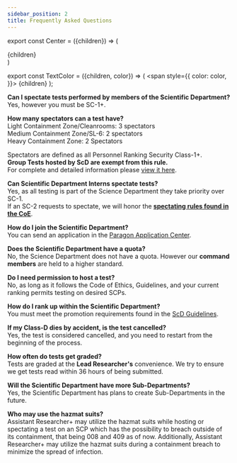 ```yaml
---
sidebar_position: 2
title: Frequently Asked Questions
---
```

export const Center = ({children}) => (
   <div
      style={{
         "textAlign": "center"
      }}>
      {children}
   </div>
)

export const TextColor = ({children, color}) => (
<span
style={{
      color: color,
    }}>
{children}
</span>
);

**Can I spectate tests performed by members of the Scientific Department?**<br />
Yes, however you must be SC-1+.

**How many spectators can a test have?**<br />
Light Containment Zone/Cleanrooms: 3 spectators<br />
Medium Containment Zone/SL-6: 2 spectators<br />
Heavy Containment Zone: 2 Spectators

Spectators are defined as all Personnel Ranking Security Class-1+.<br />
<TextColor color="#FFD139">**Group Tests hosted by ScD are exempt from this rule.**</TextColor><br />
For complete and detailed information please [<TextColor color="#91EABF">view it here</TextColor>](https://scpf.network/docs/coe/site\_policies/site\_access#security-class-1).

**Can Scientific Department Interns spectate tests?**<br />
Yes, as all testing is part of the Science Department they take priority over SC-1.<br />
If an SC-2 requests to spectate, we will honor the [<TextColor color="#91EABF">**spectating rules found in the CoE**</TextColor>](https://scpf.network/docs/coe/site\_policies/site\_access#notes).

**How do I join the Scientific Department?**<br />
You can send an application in the [Paragon Application Center](https://www.roblox.com/games/9203277214/Application-Center).

**Does the Scientific Department have a quota?**<br />
No, the Science Department does not have a quota. However our **command members** are held to a higher standard.

**Do I need permission to host a test?**<br />
No, as long as it follows the Code of Ethics, Guidelines, and your current ranking permits testing on desired SCPs.

**How do I rank up within the Scientific Department?**<br />
You must meet the promotion requirements found in the [ScD Guidelines](https://docs.google.com/document/d/1shk6vCUvYNv-Nyitr9_GhH5GguDjc3EC8ynAQCdxmJc/edit).

**If my Class-D dies by accident, is the test cancelled?**<br />
Yes, the test is considered cancelled, and you need to restart from the beginning of the process.

**How often do tests get graded?**<br />
Tests are graded at the <TextColor color="#735cff">**Lead Researcher's**</TextColor> convenience. We try to ensure we get tests read within 36 hours of being submitted.

**Will the Scientific Department have more Sub-Departments?**<br />
Yes, the Scientific Department has plans to create Sub-Departments in the future.

**Who may use the hazmat suits?**<br />
Assistant Researcher+ may utilize the hazmat suits while hosting or spectating a test on an SCP which has the possibility to breach outside of its containment, that being 008 and 409 as of now. Additionally, Assistant Researcher+ may utilize the hazmat suits during a containment breach to minimize the spread of infection.

